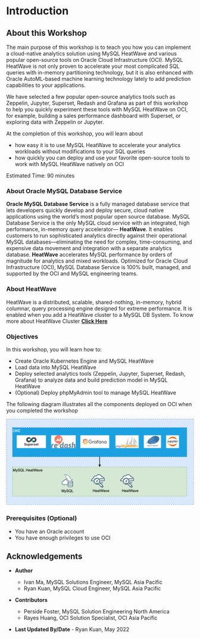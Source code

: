 # Introduction

## About this Workshop

The main purpose of this workshop is to teach you how you can implement a cloud-native analytics solution using MySQL HeatWave and various popular open-source tools on Oracle Cloud Infrastructure (OCI). MySQL HeatWave is not only proven to accelerate your most complicated SQL queries with in-memory partitioning technology, but it is also enhanced with Oracle AutoML-based machine learning technology lately to add prediction capabilities to your applications.

We have selected a few popular open-source analytics tools such as Zeppelin, Jupyter, Superset, Redash and Grafana as part of this workshop to help you quickly experiment these tools with MySQL HeatWave on OCI, for example, building a sales performance dashboard with Superset, or exploring data with Zeppelin or Jupyter.

At the completion of this workshop, you will learn about

* how easy it is to use MySQL HeatWave to accelerate your analytics workloads without modifications to your SQL queries
* how quickly you can deploy and use your favorite open-source tools to work with MySQL HeatWave natively on OCI

[](youtube:pexH2tqI_0E)

Estimated Time: 90 minutes

### About Oracle MySQL Database Service

**Oracle MySQL Database Service** is a fully managed database service that lets developers quickly develop and deploy secure, cloud native applications using the world’s most popular open source database. MySQL Database Service is the only MySQL cloud service with an integrated, high performance, in-memory query accelerator—
**HeatWave**. It enables customers to run sophisticated analytics directly against their operational MySQL databases—eliminating the need for complex, time-consuming, and expensive data movement and integration with a separate analytics database. **HeatWave** accelerates MySQL performance by orders of magnitude for analytics and mixed workloads. Optimized for Oracle Cloud Infrastructure (OCI), MySQL Database Service is 100% built, managed, and supported by the OCI and MySQL engineering teams.

### About HeatWave

HeatWave is a distributed, scalable, shared-nothing, in-memory, hybrid columnar, query processing engine designed for extreme performance. It is enabled when you add a HeatWave cluster to a MySQL DB System. To know more about HeatWave Cluster <a href="https://dev.mysql.com/doc/heatwave/en/heatwave-introduction.html" target="\_blank">**Click Here**</a>

### Objectives

In this workshop, you will learn how to:

* Create Oracle Kubernetes Engine and MySQL HeatWave
* Load data into MySQL HeatWave
* Deploy selected analytics tools (Zeppelin, Jupyter, Superset, Redash, Grafana) to analyze data and build prediction model in MySQL HeatWave
* (Optional) Deploy phpMyAdmin tool to manage MySQL HeatWave

The following diagram illustrates all the components deployed on OCI when you completed the workshop

![OCI architecture](images/heatwave-cloud-analytics.png)

### Prerequisites (Optional)

* You have an Oracle account
* You have enough privileges to use OCI

## Acknowledgements

* **Author**
	* Ivan Ma, MySQL Solutions Engineer, MySQL Asia Pacific
	* Ryan Kuan, MySQL Cloud Engineer, MySQL Asia Pacific
* **Contributors**
	* Perside Foster, MySQL Solution Engineering North America
	* Rayes Huang, OCI Solution Specialist, OCI Asia Pacific

* **Last Updated By/Date** - Ryan Kuan, May 2022
